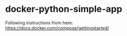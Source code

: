# docker-python-simple-app

Following instructions from here: https://docs.docker.com/compose/gettingstarted/
